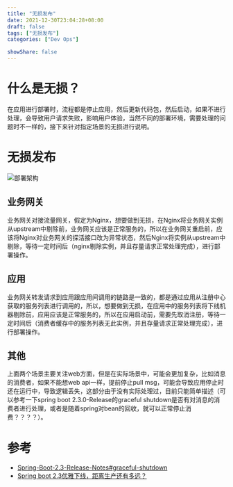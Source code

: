```yaml
---
title: "无损发布"
date: 2021-12-30T23:04:28+08:00
draft: false
tags: ["无损发布"]
categories: ["Dev Ops"]

showShare: false
---
```


# 什么是无损？

在应用进行部署时，流程都是停止应用，然后更新代码包，然后启动，如果不进行处理，会导致用户请求失败，影响用户体验，当然不同的部署环境，需要处理的问题时不一样的，接下来针对指定场景的无损进行说明。

# 无损发布

![部署架构](img/server-architecture.png)

## 业务网关

业务网关对接流量网关，假定为Nginx，想要做到无损，在Nginx将业务网关实例从upstream中剔除前，业务网关应该是正常服务的，所以在业务网关重启前，应该将Nginx对业务网关的探活接口改为异常状态，然后Nginx将实例从upstream中剔除，等待一定时间后（nginx剔除实例，并且存量请求正常处理完成），进行部署操作。

## 应用

业务网关转发请求到应用跟应用间调用的链路是一致的，都是通过应用从注册中心获取的服务列表进行调用的，所以，想要做到无损，在应用中的服务列表将下线机器剔除前，应用应该是正常服务的，所以在应用启动前，需要先取消注册，等待一定时间后（消费者缓存中的服务列表无此实例，并且存量请求正常处理完成），进行部署操作。

## 其他

上面两个场景主要关注web方面，但是在实际场景中，可能会更加复杂，比如消息的消费者，如果不能想web api一样，提前停止pull msg，可能会导致应用停止时还在运行中，导致逻辑丢失，这部分由于没有实际处理过，目前只能简单描述（可以参考一下spring boot 2.3.0-Release的graceful shutdown是否有对消息的消费者进行处理，或者是随着spring对bean的回收，就可以正常停止消费？？？？）。

# 参考

- [Spring-Boot-2.3-Release-Notes#graceful-shutdown](https://github.com/spring-projects/spring-boot/wiki/Spring-Boot-2.3-Release-Notes#graceful-shutdown)
- [Spring boot 2.3优雅下线，距离生产还有多远？](https://zhuanlan.zhihu.com/p/268858056)